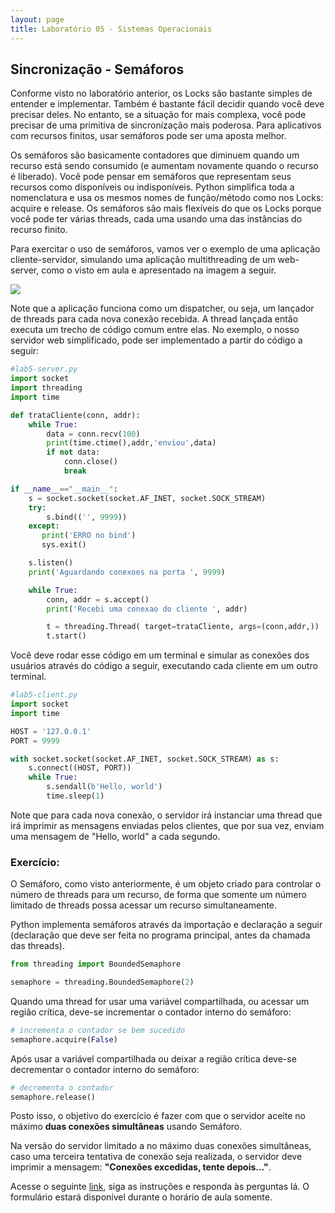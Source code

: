 ```yaml
---
layout: page
title: Laboratório 05 - Sistemas Operacionais
---
```


## Sincronização - Semáforos

Conforme visto no laboratório anterior, os Locks são bastante simples de entender e implementar. Também é bastante fácil decidir quando você deve precisar deles. No entanto, se a situação for mais complexa, você pode precisar de uma primitiva de sincronização mais poderosa. Para aplicativos com recursos finitos, usar semáforos pode ser uma aposta melhor.

Os semáforos são basicamente contadores que diminuem quando um recurso está sendo consumido (e aumentam novamente quando o recurso é liberado). Você pode pensar em semáforos que representam seus recursos como disponíveis ou indisponíveis. Python simplifica toda a nomenclatura e usa os mesmos nomes de função/método como nos Locks: acquire e release. Os semáforos são mais flexíveis do que os Locks porque você pode ter várias threads, cada uma usando uma das instâncias do recurso finito.

Para exercitar o uso de semáforos, vamos ver o exemplo de uma aplicação cliente-servidor, simulando uma aplicação multithreading de um web-server, como o visto em aula e apresentado na imagem a seguir.

<img src="exemplo.png">

Note que a aplicação funciona como um dispatcher, ou seja, um lançador de threads para cada nova conexão recebida. A thread lançada então executa um trecho de código comum entre elas. No exemplo, o nosso servidor web simplificado, pode ser implementado a partir do código a seguir:


```python
#lab5-server.py
import socket
import threading
import time

def trataCliente(conn, addr):  
    while True:
        data = conn.recv(100)
        print(time.ctime(),addr,'enviou',data)
        if not data:
            conn.close()
            break 

if __name__=="__main__": 
    s = socket.socket(socket.AF_INET, socket.SOCK_STREAM)
    try:
        s.bind(('', 9999))
    except:
       print('ERRO no bind')
       sys.exit()

    s.listen()
    print('Aguardando conexoes na porta ', 9999)

    while True:
        conn, addr = s.accept()
        print('Recebi uma conexao do cliente ', addr)

        t = threading.Thread( target=trataCliente, args=(conn,addr,))
        t.start()
```

Você deve rodar esse código em um terminal e simular as conexões dos usuários através do código a seguir, executando cada cliente em um outro terminal.

```python
#lab5-client.py
import socket
import time

HOST = '127.0.0.1' 
PORT = 9999  

with socket.socket(socket.AF_INET, socket.SOCK_STREAM) as s:
    s.connect((HOST, PORT))
    while True:
        s.sendall(b'Hello, world')
        time.sleep(1)

```

Note que para cada nova conexão, o servidor irá instanciar uma thread que irá imprimir as mensagens enviadas pelos clientes, que por sua vez, enviam uma mensagem de "Hello, world" a cada segundo.

### Exercício:

O Semáforo, como visto anteriormente, é um objeto criado para controlar o número de threads para um recurso, de forma que somente um número limitado de threads possa acessar um recurso simultaneamente.

Python implementa semáforos através da importação e declaração a seguir (declaração que deve ser feita no programa principal, antes da chamada das threads).

```python
from threading import BoundedSemaphore

semaphore = threading.BoundedSemaphore(2)
```

Quando uma thread for usar uma variável compartilhada, ou acessar um região crítica, deve-se incrementar o contador interno do semáforo:

```python
# incrementa o contador se bem sucedido
semaphore.acquire(False)
```

Após usar a variável compartilhada ou deixar a região crítica deve-se decrementar o contador interno do semáforo:

```python
# decrementa o contador
semaphore.release()
```

Posto isso, o objetivo do exercício é fazer com que o servidor aceite no máximo **duas conexões simultâneas** usando Semáforo. 

Na versão do servidor limitado a no máximo duas conexões simultâneas, caso uma terceira tentativa de conexão seja realizada, o servidor deve imprimir a mensagem: **"Conexões excedidas, tente depois..."**.

Acesse o seguinte <a href="https://forms.office.com/r/qSwREdVYrj" target="_blank">link</a>, siga as instruções e responda às perguntas lá. O formulário estará disponível durante o horário de aula somente.


<!-- https://www.ppgia.pucpr.br/~jamhour/Pessoal/Graduacao/Ciencia/Python/SincProcessos.html -->
